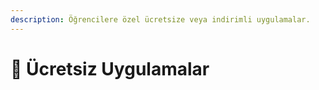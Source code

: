```yaml
---
description: Öğrencilere özel ücretsize veya indirimli uygulamalar.
---
```


# 🎯 Ücretsiz Uygulamalar


